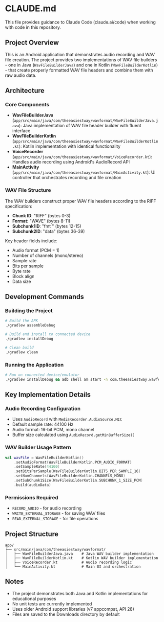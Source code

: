 # CLAUDE.md

This file provides guidance to Claude Code (claude.ai/code) when working with code in this repository.

## Project Overview

This is an Android application that demonstrates audio recording and WAV file creation. The project provides two implementations of WAV file builders - one in Java (`WavFileBuilderJava`) and one in Kotlin (`WavFileBuilderKotlin`) - that create properly formatted WAV file headers and combine them with raw audio data.

## Architecture

### Core Components

- **WavFileBuilderJava** (`app/src/main/java/com/theeasiestway/wavformat/WavFileBuilderJava.java`): Java implementation of WAV file header builder with fluent interface
- **WavFileBuilderKotlin** (`app/src/main/java/com/theeasiestway/wavformat/WavFileBuilderKotlin.kt`): Kotlin implementation with identical functionality
- **VoiceRecorder** (`app/src/main/java/com/theeasiestway/wavformat/VoiceRecorder.kt`): Handles audio recording using Android's AudioRecord API
- **MainActivity** (`app/src/main/java/com/theeasiestway/wavformat/MainActivity.kt`): UI controller that orchestrates recording and file creation

### WAV File Structure

The WAV builders construct proper WAV file headers according to the RIFF specification:
- **Chunk ID**: "RIFF" (bytes 0-3)
- **Format**: "WAVE" (bytes 8-11)
- **Subchunk1ID**: "fmt " (bytes 12-15)
- **Subchunk2ID**: "data" (bytes 36-39)

Key header fields include:
- Audio format (PCM = 1)
- Number of channels (mono/stereo)
- Sample rate
- Bits per sample
- Byte rate
- Block align
- Data size

## Development Commands

### Building the Project
```bash
# Build the APK
./gradlew assembleDebug

# Build and install to connected device
./gradlew installDebug

# Clean build
./gradlew clean
```

### Running the Application
```bash
# Run on connected device/emulator
./gradlew installDebug && adb shell am start -n com.theeasiestway.wavformat/.MainActivity
```

## Key Implementation Details

### Audio Recording Configuration
- Uses `AudioRecord` with `MediaRecorder.AudioSource.MIC`
- Default sample rate: 44100 Hz
- Audio format: 16-bit PCM, mono channel
- Buffer size calculated using `AudioRecord.getMinBufferSize()`

### WAV Builder Usage Pattern
```kotlin
val wavFile = WavFileBuilderKotlin()
    .setAudioFormat(WavFileBuilderKotlin.PCM_AUDIO_FORMAT)
    .setSampleRate(44100)
    .setBitsPerSample(WavFileBuilderKotlin.BITS_PER_SAMPLE_16)
    .setNumChannels(WavFileBuilderKotlin.CHANNELS_MONO)
    .setSubChunk1Size(WavFileBuilderKotlin.SUBCHUNK_1_SIZE_PCM)
    .build(audioData)
```

### Permissions Required
- `RECORD_AUDIO` - for audio recording
- `WRITE_EXTERNAL_STORAGE` - for saving WAV files
- `READ_EXTERNAL_STORAGE` - for file operations

## Project Structure

```
app/
├── src/main/java/com/theeasiestway/wavformat/
│   ├── WavFileBuilderJava.java    # Java WAV builder implementation
│   ├── WavFileBuilderKotlin.kt    # Kotlin WAV builder implementation
│   ├── VoiceRecorder.kt           # Audio recording logic
│   └── MainActivity.kt            # Main UI and orchestration
```

## Notes

- The project demonstrates both Java and Kotlin implementations for educational purposes
- No unit tests are currently implemented
- Uses older Android support libraries (v7 appcompat, API 28)
- Files are saved to the Downloads directory by default